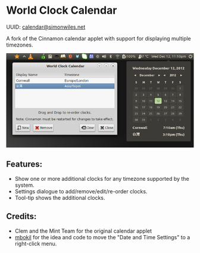 World Clock Calendar
====================

UUID: calendar@simonwiles.net

A fork of the Cinnamon calendar applet with support for displaying multiple timezones.

![World Clock Calendar Screenshot](calendar@simonwiles.net/screenshot.png "World Clock Calendar Screenshot")


Features:
---------
* Show one or more additional clocks for any timezone supported by the system.
* Settings dialogue to add/remove/edit/re-order clocks.
* Tool-tip shows the additional clocks.

Credits:
--------
* Clem and the Mint Team for the original calendar applet
* [mbokil](http://cinnamon-spices.linuxmint.com/users/view/354) for the idea and code to move the "Date and Time Settings" to a right-click menu.